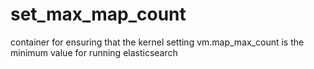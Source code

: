 # set_max_map_count
container for ensuring that the kernel setting vm.map_max_count is the minimum value for running elasticsearch
